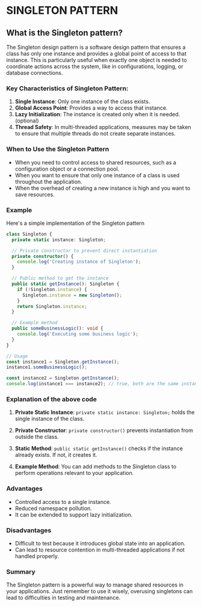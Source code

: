# SINGLETON PATTERN

## What is the Singleton pattern?

The Singleton design pattern is a software design pattern that ensures a class has only one instance and provides a global point of access to that instance. This is particularly useful when exactly one object is needed to coordinate actions across the system, like in configurations, logging, or database connections.

### Key Characteristics of Singleton Pattern:

1. **Single Instance**: Only one instance of the class exists.
2. **Global Access Point**: Provides a way to access that instance.
3. **Lazy Initialization**: The instance is created only when it is needed. (optional)
4. **Thread Safety**: In multi-threaded applications, measures may be taken to ensure that multiple threads do not create separate instances.

### When to Use the Singleton Pattern

- When you need to control access to shared resources, such as a configuration object or a connection pool.
- When you want to ensure that only one instance of a class is used throughout the application.
- When the overhead of creating a new instance is high and you want to save resources.

### Example

Here's a simple implementation of the Singleton pattern

```typescript
class Singleton {
  private static instance: Singleton;

  // Private constructor to prevent direct instantiation
  private constructor() {
    console.log('Creating instance of Singleton');
  }

  // Public method to get the instance
  public static getInstance(): Singleton {
    if (!Singleton.instance) {
      Singleton.instance = new Singleton();
    }
    return Singleton.instance;
  }

  // Example method
  public someBusinessLogic(): void {
    console.log('Executing some business logic');
  }
}

// Usage
const instance1 = Singleton.getInstance();
instance1.someBusinessLogic();

const instance2 = Singleton.getInstance();
console.log(instance1 === instance2); // true, both are the same instance
```

### Explanation of the above code

1. **Private Static Instance**: `private static instance: Singleton;` holds the single instance of the class.

2. **Private Constructor**: `private constructor()` prevents instantiation from outside the class.

3. **Static Method**: `public static getInstance()` checks if the instance already exists. If not, it creates it.

4. **Example Method**: You can add methods to the Singleton class to perform operations relevant to your application.

### Advantages

- Controlled access to a single instance.
- Reduced namespace pollution.
- It can be extended to support lazy initialization.

### Disadvantages

- Difficult to test because it introduces global state into an application.
- Can lead to resource contention in multi-threaded applications if not handled properly.

### Summary

The Singleton pattern is a powerful way to manage shared resources in your applications. Just remember to use it wisely, overusing singletons can lead to difficulties in testing and maintenance.

